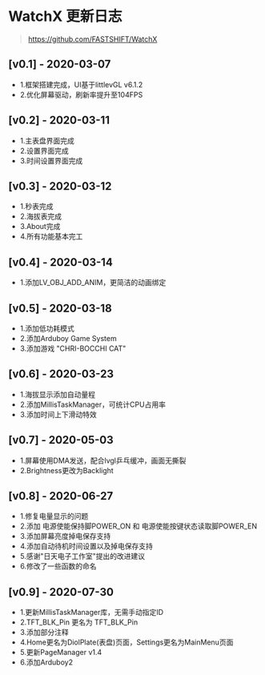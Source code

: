 # WatchX 更新日志
> https://github.com/FASTSHIFT/WatchX

## [v0.1] - 2020-03-07
* 1.框架搭建完成，UI基于littlevGL v6.1.2
* 2.优化屏幕驱动，刷新率提升至104FPS

## [v0.2] - 2020-03-11
* 1.主表盘界面完成
* 2.设置界面完成
* 3.时间设置界面完成

## [v0.3] - 2020-03-12
* 1.秒表完成
* 2.海拔表完成
* 3.About完成
* 4.所有功能基本完工

## [v0.4] - 2020-03-14
* 1.添加LV_OBJ_ADD_ANIM，更简洁的动画绑定

## [v0.5] - 2020-03-18
* 1.添加低功耗模式
* 2.添加Arduboy Game System
* 3.添加游戏 "CHRI-BOCCHI CAT"

## [v0.6] - 2020-03-23
* 1.海拔显示添加自动量程
* 2.添加MillisTaskManager，可统计CPU占用率
* 3.添加时间上下滑动特效

## [v0.7] - 2020-05-03
* 1.屏幕使用DMA发送，配合lvgl乒乓缓冲，画面无撕裂
* 2.Brightness更改为Backlight

## [v0.8] - 2020-06-27
* 1.修复电量显示的问题
* 2.添加 电源使能保持脚POWER_ON 和 电源使能按键状态读取脚POWER_EN
* 3.添加屏幕亮度掉电保存支持
* 4.添加自动待机时间设置以及掉电保存支持
* 5.感谢"日天电子工作室"提出的改进建议
* 6.修改了一些函数的命名

## [v0.9] - 2020-07-30
* 1.更新MillisTaskManager库，无需手动指定ID
* 2.TFT_BLK_Pin 更名为 TFT_BLK_Pin
* 3.添加部分注释
* 4.Home更名为DiolPlate(表盘)页面，Settings更名为MainMenu页面
* 5.更新PageManager v1.4
* 6.添加Arduboy2
